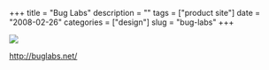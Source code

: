 +++
title = "Bug Labs"
description = ""
tags = ["product site"]
date = "2008-02-26"
categories = ["design"]
slug = "bug-labs"
+++


 

  <div id="screens-thumbs" class="clearfix">
    <div class="txt-center" id="design-submission"><a href="http://buglabs.net/"><img id='bluga-thumbnail-891' class='bluga-thumbnail large' src='//konigi.com/media/bluga/
wt47f2791f69cb3_0.jpg'/></a></div>  
  </div>   
<p><a href="http://buglabs.net/">http://buglabs.net/</a></p>





